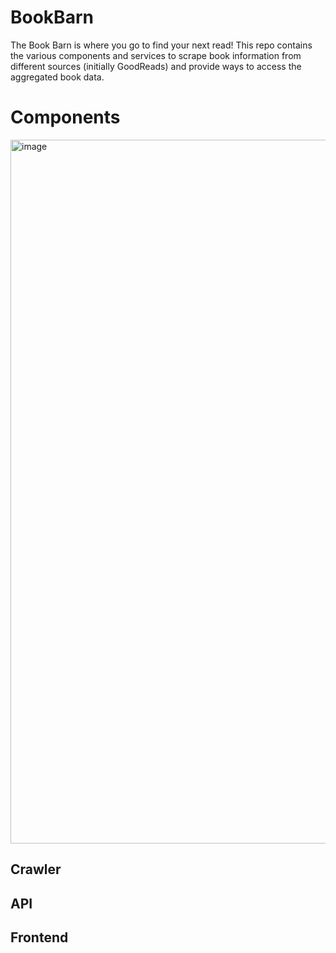 # BookBarn

The Book Barn is where you go to find your next read! This repo contains the various components and services to scrape book information from different sources (initially GoodReads) and provide ways to access the aggregated book data.

# Components

<img width="1639" height="1126" alt="image" src="https://github.com/user-attachments/assets/2ac619ec-2b63-46b1-a395-a1985a25c9fd" />

## Crawler

## API

## Frontend
